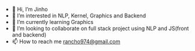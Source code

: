 - 👋 Hi, I’m Jinho
- 👀 I’m interested in NLP, Kernel, Graphics and Backend
- 🌱 I’m currently learning Graphics
- 💞️ I’m looking to collaborate on full stack project using NLP and JS(front and backend)
- 📫 How to reach me 
     rancho974@gmail.com

<!---
Jake1152/Jake1152 is a ✨ special ✨ repository because its `README.md` (this file) appears on your GitHub profile.
You can click the Preview link to take a look at your changes.
--->
